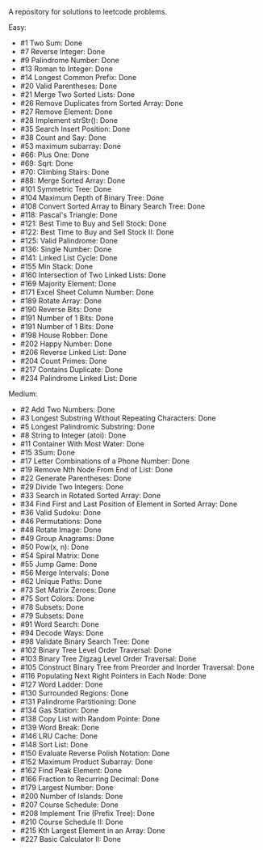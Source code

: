 A repository for solutions to leetcode problems.

Easy:
- #1 Two Sum: Done
- #7 Reverse Integer: Done
- #9 Palindrome Number: Done
- #13 Roman to Integer: Done
- #14 Longest Common Prefix: Done
- #20 Valid Parentheses: Done
- #21 Merge Two Sorted Lists: Done
- #26 Remove Duplicates from Sorted Array: Done
- #27 Remove Element: Done
- #28 Implement strStr(): Done
- #35 Search Insert Position: Done
- #38 Count and Say: Done
- #53 maximum subarray: Done
- #66: Plus One: Done
- #69: Sqrt: Done
- #70: Climbing Stairs: Done
- #88: Merge Sorted Array: Done
- #101 Symmetric Tree: Done
- #104 Maximum Depth of Binary Tree: Done
- #108 Convert Sorted Array to Binary Search Tree: Done
- #118: Pascal's Triangle: Done
- #121: Best Time to Buy and Sell Stock: Done
- #122: Best Time to Buy and Sell Stock II: Done
- #125: Valid Palindrome: Done
- #136: Single Number: Done
- #141: Linked List Cycle: Done
- #155 Min Stack: Done
- #160 Intersection of Two Linked Lists: Done
- #169 Majority Element: Done
- #171 Excel Sheet Column Number: Done
- #189 Rotate Array: Done
- #190 Reverse Bits: Done
- #191 Number of 1 Bits: Done
- #191 Number of 1 Bits: Done
- #198 House Robber: Done
- #202 Happy Number: Done
- #206 Reverse Linked List: Done
- #204 Count Primes: Done
- #217 Contains Duplicate: Done
- #234 Palindrome Linked List: Done

Medium:

- #2 Add Two Numbers: Done
- #3 Longest Substring Without Repeating Characters: Done
- #5 Longest Palindromic Substring: Done
- #8 String to Integer (atoi): Done
- #11 Container With Most Water: Done
- #15 3Sum: Done
- #17 Letter Combinations of a Phone Number: Done
- #19 Remove Nth Node From End of List: Done
- #22 Generate Parentheses: Done
- #29 Divide Two Integers: Done
- #33 Search in Rotated Sorted Array: Done
- #34 Find First and Last Position of Element in Sorted Array: Done
- #36 Valid Sudoku: Done
- #46 Permutations: Done
- #48 Rotate Image: Done
- #49 Group Anagrams: Done
- #50 Pow(x, n): Done
- #54 Spiral Matrix: Done
- #55 Jump Game: Done
- #56 Merge Intervals: Done
- #62 Unique Paths: Done
- #73 Set Matrix Zeroes: Done
- #75 Sort Colors: Done
- #78 Subsets: Done
- #79 Subsets: Done
- #91 Word Search: Done
- #94 Decode Ways: Done
- #98 Validate Binary Search Tree: Done
- #102 Binary Tree Level Order Traversal: Done
- #103 Binary Tree Zigzag Level Order Traversal: Done
- #105 Construct Binary Tree from Preorder and Inorder Traversal: Done
- #116 Populating Next Right Pointers in Each Node: Done
- #127 Word Ladder: Done
- #130 Surrounded Regions: Done
- #131 Palindrome Partitioning: Done
- #134 Gas Station: Done
- #138 Copy List with Random Pointe: Done
- #139 Word Break: Done
- #146 LRU Cache: Done
- #148 Sort List: Done
- #150 Evaluate Reverse Polish Notation: Done
- #152 Maximum Product Subarray: Done
- #162 Find Peak Element: Done
- #166 Fraction to Recurring Decimal: Done
- #179 Largest Number: Done
- #200 Number of Islands: Done
- #207 Course Schedule: Done
- #208 Implement Trie (Prefix Tree): Done
- #210 Course Schedule II: Done
- #215 Kth Largest Element in an Array: Done
- #227 Basic Calculator II: Done
